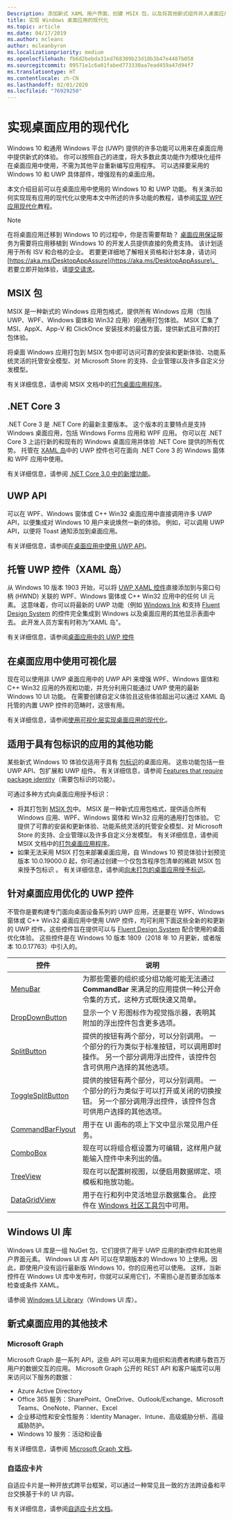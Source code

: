 ```yaml
---
Description: 添加新式 XAML 用户界面、创建 MSIX 包，以及将其他新式组件并入桌面应用程序中。
title: 实现 Windows 桌面应用的现代化
ms.topic: article
ms.date: 04/17/2019
ms.author: mcleans
author: mcleanbyron
ms.localizationpriority: medium
ms.openlocfilehash: fb6d2bebda31ed768309b23d18b3b47e4487b058
ms.sourcegitcommit: 09571e1c6a01fabed773330aa7ead459a47d94f7
ms.translationtype: HT
ms.contentlocale: zh-CN
ms.lasthandoff: 02/01/2020
ms.locfileid: "76929250"
---
```

# <a name="modernize-your-desktop-apps"></a>实现桌面应用的现代化

Windows 10 和通用 Windows 平台 (UWP) 提供的许多功能可以用来在桌面应用中提供新式的体验。 你可以按照自己的进度，将大多数此类功能作为模块化组件在桌面应用中使用，不需为其他平台重新编写应用程序。 可以选择要采用的 Windows 10 和 UWP 具体部件，增强现有的桌面应用。

本文介绍目前可以在桌面应用中使用的 Windows 10 和 UWP 功能。 有关演示如何实现现有应用的现代化以使用本文中所述的许多功能的教程，请参阅[实现 WPF 应用现代化](modernize-wpf-tutorial.md)教程。

> [!NOTE]
> 在将桌面应用迁移到 Windows 10 的过程中，你是否需要帮助？ [桌面应用保证](https://docs.microsoft.com/FastTrack/win-10-desktop-app-assure)服务为需要将应用移植到 Windows 10 的开发人员提供直接的免费支持。 该计划适用于所有 ISV 和合格的企业。 若要更详细地了解相关资格和计划本身，请访问 [https://aka.ms/DesktopAppAssure](https://aka.ms/DesktopAppAssure)。 若要立即开始体验，请[提交请求](https://aka.ms/DesktopAppAssureRequest)。

## <a name="msix-packages"></a>MSIX 包

MSIX 是一种新式的 Windows 应用包格式，提供所有 Windows 应用（包括 UWP、WPF、Windows 窗体和 Win32 应用）的通用打包体验。 MSIX 汇集了 MSI、AppX、App-V 和 ClickOnce 安装技术的最佳方面，提供新式且可靠的打包体验。

将桌面 Windows 应用打包到 MSIX 包中即可访问可靠的安装和更新体验、功能系统灵活的托管安全模型、对 Microsoft Store 的支持、企业管理以及许多自定义分发模型。

有关详细信息，请参阅 MSIX 文档中的[打包桌面应用程序](/windows/msix/desktop/desktop-to-uwp-root)。

## <a name="net-core-3"></a>.NET Core 3

.NET Core 3 是 .NET Core 的最新主要版本。 这个版本的主要特点是支持 Windows 桌面应用，包括 Windows Forms 应用和 WPF 应用。 你可以在 .NET Core 3 上运行新的和现有的 Windows 桌面应用并体验 .NET Core 提供的所有优势。 托管在 [XAML 岛](xaml-islands.md)中的 UWP 控件也可在面向 .NET Core 3 的 Windows 窗体和 WPF 应用中使用。

有关详细信息，请参阅 [.NET Core 3.0 中的新增功能](https://docs.microsoft.com/dotnet/core/whats-new/dotnet-core-3-0)。

## <a name="uwp-apis"></a>UWP API

可以在 WPF、Windows 窗体或 C++ Win32 桌面应用中直接调用许多 UWP API，以便集成对 Windows 10 用户来说焕然一新的体验。 例如，可以调用 UWP API，以便将 Toast 通知添加到桌面应用。

有关详细信息，请参阅[在桌面应用中使用 UWP API](desktop-to-uwp-enhance.md)。

## <a name="host-uwp-controls-xaml-islands"></a>托管 UWP 控件（XAML 岛）

从 Windows 10 版本 1903 开始，可以将 [UWP XAML 控件](/windows/uwp/design/controls-and-patterns/controls-by-function)直接添加到与窗口句柄 (HWND) 关联的 WPF、Windows 窗体或 C++ Win32 应用中的任何 UI 元素。 这意味着，你可以将最新的 UWP 功能（例如 [Windows Ink](/windows/uwp/design/input/pen-and-stylus-interactions) 和支持 [Fluent Design System](/windows/uwp/design/fluent-design-system/index) 的控件完全集成到 Windows 以及桌面应用的其他显示表面中去。 此开发人员方案有时称为“XAML 岛”。 

有关详细信息，请参阅[桌面应用中的 UWP 控件](xaml-islands.md)

## <a name="use-the-visual-layer-in-desktop-apps"></a>在桌面应用中使用可视化层

现在可以使用非 UWP 桌面应用中的 UWP API 来增强 WPF、Windows 窗体和 C++ Win32 应用的外观和功能，并充分利用只能通过 UWP 使用的最新 Windows 10 UI 功能。 在需要创建自定义体验且这些体验超出可以通过 XAML 岛托管的内置 UWP 控件的范畴时，这很有用。

有关详细信息，请参阅[使用可视化层实现桌面应用的现代化](visual-layer-in-desktop-apps.md)。

## <a name="additional-features-available-to-apps-with-package-identity"></a>适用于具有包标识的应用的其他功能

某些新式 Windows 10 体验仅适用于具有 [包标识](https://docs.microsoft.com/uwp/schemas/appxpackage/uapmanifestschema/element-identity)的桌面应用。 这些功能包括一些 UWP API、包扩展和 UWP 组件。 有关详细信息，请参阅 [Features that require package identity](modernize-packaged-apps.md)（需要包标识的功能）。

可通过多种方式向桌面应用授予标识：

* 将其打包到 [MSIX 包](/windows/msix/desktop/desktop-to-uwp-root)中。 MSIX 是一种新式应用包格式，提供适合所有 Windows 应用、WPF、Windows 窗体和 Win32 应用的通用打包体验。 它提供了可靠的安装和更新体验、功能系统灵活的托管安全模型、对 Microsoft Store 的支持、企业管理以及许多自定义分发模型。 有关详细信息，请参阅 MSIX 文档中的[打包桌面应用程序](https://docs.microsoft.com/windows/msix/desktop/desktop-to-uwp-root)。
* 如果无法采用 MSIX 打包来部署桌面应用，自 Windows 10 预览体验计划预览版本 10.0.19000.0 起，你可通过创建一个仅包含程序包清单的稀疏 MSIX 包来授予包标识  。 有关详细信息，请参阅[向未打包的桌面应用授予标识](grant-identity-to-nonpackaged-apps.md)。

<a id="desktop-uwp-controls"/>

## <a name="uwp-controls-optimized-for-desktop-apps"></a>针对桌面应用优化的 UWP 控件

不管你是要构建专门面向桌面设备系列的 UWP 应用，还是要在 WPF、Windows 窗体或 C++ Win32 桌面应用中使用 UWP 控件，均可利用下面这些全新的和更新的 UWP 控件。这些控件旨在提供可以与 [Fluent Design System](/windows/uwp/design/fluent-design-system/index) 配合使用的桌面优化体验。 这些控件是在 Windows 10 版本 1809（2018 年 10 月更新，或者版本 10.0.17763）中引入的。

| 控件 |  说明 |
|------ |--------------|
| [MenuBar](https://docs.microsoft.com/windows/uwp/design/controls-and-patterns/menus#create-a-menu-bar) | 为那些需要的组织或分组功能可能无法通过 **CommandBar** 来满足的应用提供一种公开命令集的方式，这种方式既快速又简单。 |
| [DropDownButton](https://docs.microsoft.com/windows/uwp/design/controls-and-patterns/buttons#create-a-drop-down-button) | 显示一个 V 形图标作为视觉指示器，表明其附加的浮出控件包含更多选项。  |
| [SplitButton](https://docs.microsoft.com/windows/uwp/design/controls-and-patterns/buttons#create-a-split-button) | 提供的按钮有两个部分，可以分别调用。 一个部分的行为类似于标准按钮，可以调用即时操作。 另一个部分调用浮出控件，该控件包含可供用户选择的其他选项。|
| [ToggleSplitButton](https://docs.microsoft.com/windows/uwp/design/controls-and-patterns/buttons#create-a-toggle-split-button) | 提供的按钮有两个部分，可以分别调用。 一个部分的行为类似于可以打开或关闭的切换按钮。 另一个部分调用浮出控件，该控件包含可供用户选择的其他选项。 |
| [CommandBarFlyout](https://docs.microsoft.com/windows/uwp/design/controls-and-patterns/command-bar-flyout) |  用于在 UI 画布的项上下文中显示常见用户任务。 |
| [ComboBox](https://docs.microsoft.com/windows/uwp/design/controls-and-patterns/combo-box#make-a-combo-box-editable) | 现在可以将组合框设置为可编辑，这样用户就能输入控件中未列出的值。  |
| [TreeView](https://docs.microsoft.com/windows/uwp/design/controls-and-patterns/tree-view) | 现在可以配置树视图，以便启用数据绑定、项模板和拖放功能。  |
| [DataGridView](https://docs.microsoft.com/windows/communitytoolkit/controls/datagrid) |   用于在行和列中灵活地显示数据集合。 此控件在 [Windows 社区工具包](https://docs.microsoft.com/windows/uwpcommunitytoolkit/)中可用。  |

## <a name="windows-ui-library"></a>Windows UI 库

Windows UI 库是一组 NuGet 包，它们提供了用于 UWP 应用的新控件和其他用户界面元素。 Windows UI 库 API 可以在早期版本的 Windows 10 上使用。因此，即使用户没有运行最新版 Windows 10，你的应用也可以使用。 这样，当新控件在 Windows UI 库中发布时，你就可以采用它们，不需担心是否要添加版本检查或条件 XAML。

请参阅 [Windows UI Library](https://docs.microsoft.com/uwp/toolkits/winui/)（Windows UI 库）。

## <a name="other-technologies-for-modern-desktop-apps"></a>新式桌面应用的其他技术

### <a name="microsoft-graph"></a>Microsoft Graph

Microsoft Graph 是一系列 API，这些 API 可以用来为组织和消费者构建与数百万用户的数据交互的应用。 Microsoft Graph 公开的 REST API 和客户端库可以用来访问以下服务的数据：
* Azure Active Directory
* Office 365 服务：SharePoint、OneDrive、Outlook/Exchange、Microsoft Teams、OneNote、Planner、Excel
* 企业移动性和安全性服务：Identity Manager、Intune、高级威胁分析、高级威胁防护。
* Windows 10 服务：活动和设备

有关详细信息，请参阅 [Microsoft Graph 文档](https://developer.microsoft.com/graph/docs/concepts/overview)。

### <a name="adaptive-cards"></a>自适应卡片

自适应卡片是一种开放式跨平台框架，可以通过一种常见且一致的方法跨设备和平台交换基于卡的 UI 内容。

有关详细信息，请参阅[自适应卡片文档](https://docs.microsoft.com/adaptive-cards/)。
